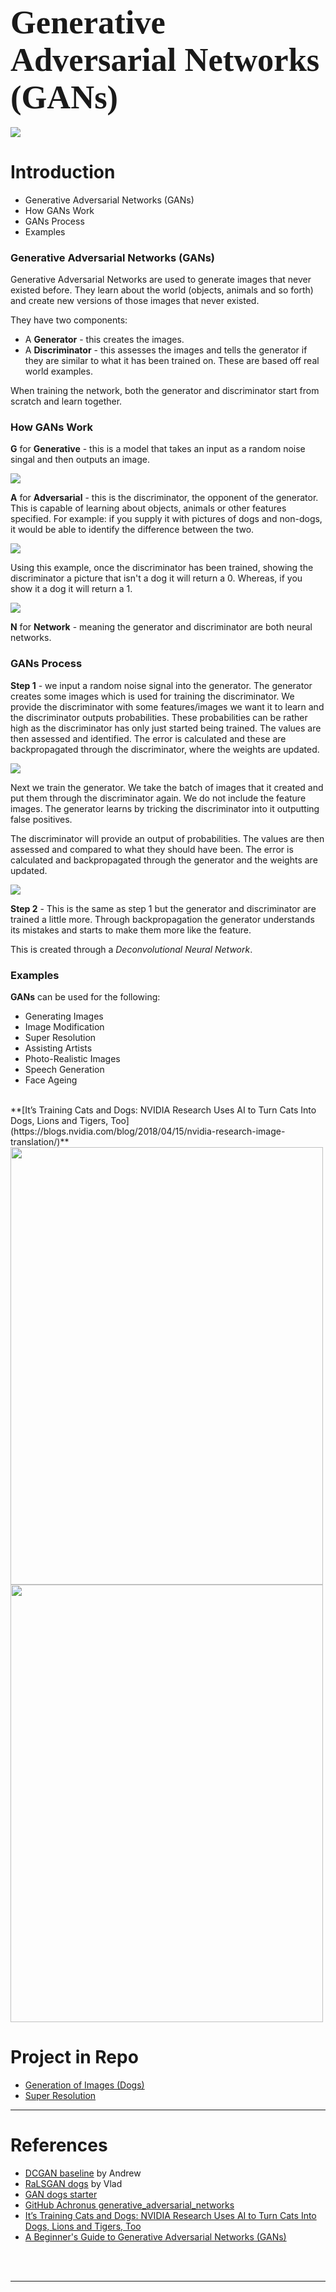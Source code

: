 <span style="font-family:Papyrus; font-size:2.5em;">Generative Adversarial Networks (GANs)</span>
---
![](https://espresso-jobs.com/conseils-carriere/wp-content/uploads/2019/05/monalisa.gif)
<br>

# Introduction

- Generative Adversarial Networks (GANs)
- How GANs Work
- GANs Process
- Examples

### Generative Adversarial Networks (GANs)

Generative Adversarial Networks are used to generate images that never existed before. They learn about the world (objects, animals and so forth) and create new versions of those images that never existed.

They have two components:

- A **Generator** - this creates the images.
- A **Discriminator** - this assesses the images and tells the generator if they are similar to what it has been trained on. These are based off real world examples.

When training the network, both the generator and discriminator start from scratch and learn together.

### How GANs Work


**G** for **Generative** - this is a model that takes an input as a random noise singal and then outputs an image.

![](https://camo.githubusercontent.com/a2c5a0db812c0ade199e5ccacf86c6cff4db1685/68747470733a2f2f61636975732e636f2e756b2f77702d636f6e74656e742f7468656d65732f61636975732f6d616368696e655f6c6561726e696e672f696d67732f63762f67656e657261746976652e706e67)

**A** for **Adversarial** - this is the discriminator, the opponent of the generator. This is capable of learning about objects, animals or other features specified. For example: if you supply it with pictures of dogs and non-dogs, it would be able to identify the difference between the two.

![](https://camo.githubusercontent.com/96c8ccb9a91b8789106c1b3dfc9d62dde9d3cbe1/68747470733a2f2f61636975732e636f2e756b2f77702d636f6e74656e742f7468656d65732f61636975732f6d616368696e655f6c6561726e696e672f696d67732f63762f6469736372696d696e61746f722d6578616d706c652e706e67)

Using this example, once the discriminator has been trained, showing the discriminator a picture that isn't a dog it will return a 0. Whereas, if you show it a dog it will return a 1.

![](https://camo.githubusercontent.com/8b5978b05b5ab4cd9bfba4819a0f0e09a12c8068/68747470733a2f2f61636975732e636f2e756b2f77702d636f6e74656e742f7468656d65732f61636975732f6d616368696e655f6c6561726e696e672f696d67732f63762f6469736372696d696e61746f722d73636f7265732e706e67)

**N** for **Network** - meaning the generator and discriminator are both neural networks.


### GANs Process

**Step 1** - we input a random noise signal into the generator. The generator creates some images which is used for training the discriminator. We provide the discriminator with some features/images we want it to learn and the discriminator outputs probabilities. These probabilities can be rather high as the discriminator has only just started being trained. The values are then assessed and identified. The error is calculated and these are backpropagated through the discriminator, where the weights are updated.

![](https://camo.githubusercontent.com/a26a06e2437514df1bbd736480f06a86aabebef8/68747470733a2f2f61636975732e636f2e756b2f77702d636f6e74656e742f7468656d65732f61636975732f6d616368696e655f6c6561726e696e672f696d67732f63762f73746570312d6469736372696d696e61746f722e706e67)

Next we train the generator. We take the batch of images that it created and put them through the discriminator again. We do not include the feature images. The generator learns by tricking the discriminator into it outputting false positives.

The discriminator will provide an output of probabilities. The values are then assessed and compared to what they should have been. The error is calculated and backpropagated through the generator and the weights are updated.

![](https://camo.githubusercontent.com/07a68fab0dbea632b29d6186e298a6c05333497c/68747470733a2f2f61636975732e636f2e756b2f77702d636f6e74656e742f7468656d65732f61636975732f6d616368696e655f6c6561726e696e672f696d67732f63762f73746570312d67656e657261746f722e706e67)

**Step 2** - This is the same as step 1 but the generator and discriminator are trained a little more. Through backpropagation the generator understands its mistakes and starts to make them more like the feature.

This is created through a *Deconvolutional Neural Network*.

### Examples

**GANs** can be used for the following:

- Generating Images 
- Image Modification
- Super Resolution
- Assisting Artists
- Photo-Realistic Images
- Speech Generation
- Face Ageing

<br>
**[It’s Training Cats and Dogs: NVIDIA Research Uses AI to Turn Cats Into Dogs, Lions and Tigers, Too](https://blogs.nvidia.com/blog/2018/04/15/nvidia-research-image-translation/)**
<img src="https://blogs.nvidia.com/wp-content/uploads/2018/04/cats-dogs-nvresearch1.png" height="700" width="500">
<br>
<img src="https://cdn-images-1.medium.com/max/800/1*HaExieykcOT5oI2_xKisrQ.png" height="700" width="500">

# **Project in Repo**

 - [Generation of Images (Dogs)](https://github.com/xlassix/GANs/blob/master/gan_introduction.ipynb)
 - [Super Resolution](https://github.com/xlassix/GANs/blob/master/image-super-resolution.ipynb)

---

# References

- [DCGAN baseline](https://www.kaggle.com/artgor/dcgan-baseline) by Andrew
- [RaLSGAN dogs](https://www.kaggle.com/speedwagon/ralsgan-dogs) by Vlad
- [GAN dogs starter](https://www.kaggle.com/wendykan/gan-dogs-starter)
- [GitHub Achronus generative_adversarial_networks](https://github.com/Achronus/Machine-Learning-101/blob/master/coding_templates_and_data_files/computer_vision/2.%20generative_adversarial_networks.py)
- [It’s Training Cats and Dogs: NVIDIA Research Uses AI to Turn Cats Into Dogs, Lions and Tigers, Too](https://blogs.nvidia.com/blog/2018/04/15/nvidia-research-image-translation/)
- [A Beginner's Guide to Generative Adversarial Networks (GANs)](https://skymind.ai/wiki/generative-adversarial-network-gan)

<br>
<br>

----
